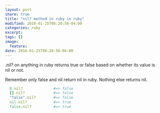 ```yaml
---
layout: post
share: true
title: "nil? method in ruby in ruby"
modified: 2016-01-25T08:20:50-04:00
categories: ruby
excerpt:
tags: []
image:
  feature:
date: 2016-01-25T08:20:50-04:00
---
```


.nil? on anything in ruby returns true or false based on whether its value is nil or not.

Remember only false and nil return nil in ruby. Nothing else returns nil. 

```ruby
  0.nil?              #=> false
  [].nil?             #=> false
  "false".nil?        #=> false
  nil.nil?            #=> true
  false.nil?          #=> true
```
